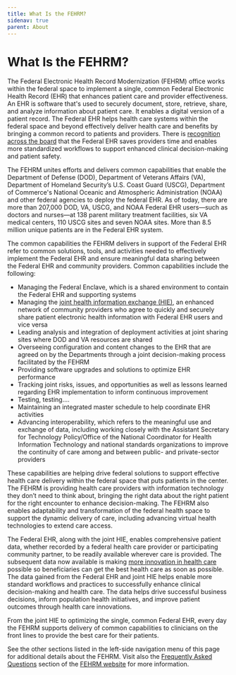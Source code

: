 ```yaml
---
title: What Is the FEHRM?
sidenav: true
parent: About
---
```

# What Is the FEHRM?

The Federal Electronic Health Record Modernization (FEHRM) office works within the federal space to implement a single, common Federal Electronic Health Record (EHR) that enhances patient care and provider effectiveness. An EHR is software that's used to securely document, store, retrieve, share, and analyze information about patient care. It enables a digital version of a patient record. The Federal EHR helps health care systems within the federal space and beyond effectively deliver health care and benefits by bringing a common record to patients and providers. There is [recognition across the board](/success-stories) that the Federal EHR saves providers time and enables more standardized workflows to support enhanced clinical decision-making and patient safety.

The FEHRM unites efforts and delivers common capabilities that enable the Department of Defense (DOD), Department of Veterans Affairs (VA), Department of Homeland Security’s U.S. Coast Guard (USCG), Department of Commerce's National Oceanic and Atmospheric Administration (NOAA) and other federal agencies to deploy the federal EHR. As of today, there are more than 207,000 DOD, VA, USCG, and NOAA Federal EHR users—such as doctors and nurses—at 138 parent military treatment facilities, six VA medical centers, 110 USCG sites and seven NOAA sites. More than 8.5 million unique patients are in the Federal EHR system.

The common capabilities the FEHRM delivers in support of the Federal EHR refer to common solutions, tools, and activities needed to effectively implement the Federal EHR and ensure meaningful data sharing between the Federal EHR and community providers. Common capabilities include the following:

* Managing the Federal Enclave, which is a shared environment to contain the Federal EHR and supporting systems
* Managing the [joint health information exchange (HIE)](/learn-about-the-joint-hie), an enhanced network of community providers who agree to quickly and securely share patient electronic health information with Federal EHR users and vice versa
* Leading analysis and integration of deployment activities at joint sharing sites where DOD and VA resources are shared
* Overseeing configuration and content changes to the EHR that are agreed on by the Departments through a joint decision-making process facilitated by the FEHRM
* Providing software upgrades and solutions to optimize EHR performance
* Tracking joint risks, issues, and opportunities as well as lessons learned regarding EHR implementation to inform continuous improvement
* Testing, testing.... 
* Maintaining an integrated master schedule to help coordinate EHR activities
* Advancing interoperability, which refers to the meaningful use and exchange of data, including working closely with the Assistant Secretary for Technology Policy/Office of the National Coordinator for Health Information Technology and national standards organizations to improve the continuity of care among and between public- and private-sector providers

These capabilities are helping drive federal solutions to support effective health care delivery within the federal space that puts patients in the center. The FEHRM is providing health care providers with information technology they don’t need to think about, bringing the right data about the right patient for the right encounter to enhance decision-making. The FEHRM also enables adaptability and transformation of the federal health space to support the dynamic delivery of care, including advancing virtual health technologies to extend care access.

The Federal EHR, along with the joint HIE, enables comprehensive patient data, whether recorded by a federal health care provider or participating community partner, to be readily available wherever care is provided. The subsequent data now available is making [more innovation in health care](/success-stories) possible so beneficiaries can get the best health care as soon as possible. The data gained from the Federal EHR and joint HIE helps enable more standard workflows and practices to successfully enhance clinical decision-making and health care. The data helps drive successful business decisions, inform population health initiatives, and improve patient outcomes through health care innovations.

From the joint HIE to optimizing the single, common Federal EHR, every day the FEHRM supports delivery of common capabilities to clinicians on the front lines to provide the best care for their patients.

See the other sections listed in the left-side navigation menu of this page for additional details about the FEHRM. Visit also the [Frequently Asked Questions](/faq) section of the [FEHRM website](/) for more information.
